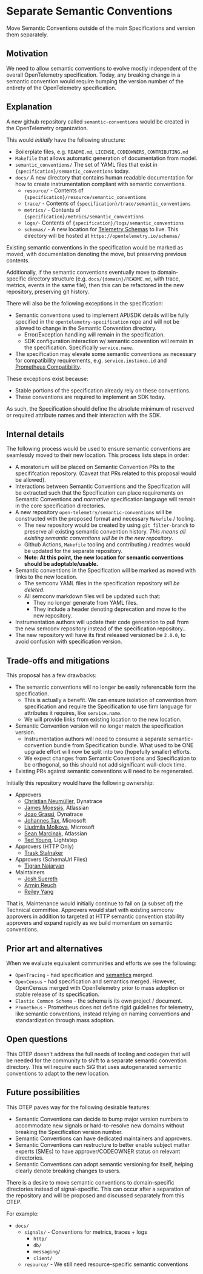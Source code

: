 # Separate Semantic Conventions

Move Semantic Conventions outside of the main Specifications and version them
separately.

## Motivation

We need to allow semantic conventions to evolve mostly independent of the
overall OpenTelemetry specification. Today, any breaking change in a semantic
convention would require bumping the version number of the entirety of the
OpenTelemetry specification.

## Explanation

A new github repository called `semantic-conventions` would be created in the
OpenTelemetry organization.

This would *initially* have the following structure:

- Boilerplate files, e.g. `README.md`, `LICENSE`, `CODEOWNERS`, `CONTRIBUTING.md`
- `Makefile` that allows automatic generation of documentation from model.
- `semantic_conventions/` The set of YAML files that exist in
  `{specification}/semantic_conventions` today.
- `docs/` A new directory that contains human readable documentation for how to
  create instrumentation compliant with semantic conventions.
  - `resource/` - Contents of `{specification}/resource/semantic_conventions`
  - `trace/` - Contents of `{specification}/trace/semantic_conventions`
  - `metrics/` - Contents of `{specification}/metrics/semantic_conventions`
  - `logs/`- Contents of `{specification}/logs/semantic_conventions`
  - `schemas/` - A new location for [Telemetry Schemas](https://github.com/open-telemetry/opentelemetry-specification/blob/main/specification/schemas/README.md)
    to live. This directory will be hosted at
    `https://opentelemetry.io/schemas/`

Existing semantic conventions in the specification would be marked as
moved, with documentation denoting the move, but preserving previous contents.

Additionally, if the semantic conventions eventually move to domain-specific
directory structure (e.g. `docs/{domain}/README.md`, with trace, metrics, events
in the same file), then this can be refactored in the new repository, preserving
git history.

There will also be the following exceptions in the specification:

- Semantic conventions used to implement API/SDK details will be fully specified in the `opentelemetry-specification` repo
  and will not be allowed to change in the Semantic Convention directory.
  - Error/Exception handling will remain in the specification.
  - SDK configuration interaction w/ semantic convention will remain in the
    specification. Specifically `service.name`.
- The specification may elevate some semantic conventions as necessary for
  compatibility requirements, e.g. `service.instance.id` and
  [Prometheus Compatibility](https://github.com/open-telemetry/opentelemetry-specification/blob/main/specification/compatibility/prometheus_and_openmetrics.md).

These exceptions exist because:

- Stable portions of the specification already rely on these conventions.
- These conventions are required to implement an SDK today.

As such, the Specification should define the absolute minimum of reserved or
required attribute names and their interaction with the SDK.

## Internal details

The following process would be used to ensure semantic conventions are
seamlessly moved to their new location. This process lists steps in order:

- A moratorium will be placed on Semantic Convention PRs to the specififcation
  repository. (Caveat that PRs related to this proposal would be allowed).
- Interactions between Semantic Conventions and the Specification will be
  extracted such that the Specification can place requirements on Semantic
  Conventions and *normative* specification language will remain in the
  core specification directories.
- A new repository `open-telemetry/semantic-conventions` will be constructed with
  the proposed format and necessary `Makefile` / tooling.
  - The new repository would be created by using `git filter-branch` to preserve
    all existing semantic convention history. *This means all existing
    semantic conventions will be in the new repository*.
  - Github Actions, `Makefile` tooling and contributing / readmes would be
    updated for the separate repository.
  - **Note: At this point, the new location for semantic conventions should
      be adoptable/usable.**
- Semantic conventions in the Specification will be marked as moved with
  links to the new location.
  - The semconv YAML files in the specification repository *will be deleted*.
  - All semconv markdown files will be updated such that:
    - They no longer generate from YAML files.
    - They include a header denoting deprecation and move to the new repository.
- Instrumentation authors will update their code generation to pull from the new
  semconv repository instead of the specification repository..
- The new repository will have its first released versioned be `2.0.0`, to avoid
    confusion with specification version.

## Trade-offs and mitigations

This proposal has a few drawbacks:

- The semantic conventions will no longer be easily referencable form the specification.
  - This is actually a benefit. We can ensure isolation of convention from
    specification and require the Specification to use firm language for
    attributes it requires, like `service.name`.
  - We will provide links from existing location to the new location.
- Semantic Convention version will no longer match the specification version.
  - Instrumentation authors will need to consume a separate semantic-convention
    bundle from Specification bundle. What used to be ONE upgrade effort will
    now be split into two (hopefully smaller) efforts.
  - We expect changes from Semantic Conventions and Specification to be
    orthogonal, so this should not add significant wall-clock time.
- Existing PRs against semantic conventions will need to be regenerated.

Initially this repository would have the following ownership:

- Approvers
  - [Christian Neumüller](https://github.com/Oberon00), Dynatrace
  - [James Moessis](https://github.com/jamesmoessis), Atlassian
  - [Joao Grassi](https://github.com/joaopgrassi), Dynatrace
  - [Johannes Tax](https://github.com/pyohannes), Microsoft
  - [Liudmila Molkova](https://github.com/lmolkova), Microsoft
  - [Sean Marcinak](https://github.com/MovieStoreGuy), Atlassian
  - [Ted Young](https://github.com/tedsuo), Lightstep
- Approvers (HTTP Only)
  - [Trask Stalnaker](github.com/trask)
- Approvers (SchemaUrl Files)
  - [Tigran Najaryan](github.com/tigrannajaryan)
- Maintainers
  - [Josh Suereth](github.com/jsuereth)
  - [Armin Reuch](github.com/arminru)
  - [Reiley Yang](github.com/reyang)

That is, Maintenance would initially continue to fall on (a subset of) the
Technical committee. Approvers would start with existing semconv approvers in
addition to targeted at HTTP semantic convention stability approvers and
expand rapidly as we build momentum on semantic conventions.

## Prior art and alternatives

When we evaluate equivalent communities and efforts we see the following:

- `OpenTracing` - had specification and [semantics](https://github.com/opentracing/specification/blob/master/semantic_conventions.md)
  merged.
- `OpenCensus` - had specification and semantics merged. However, OpenCensus
  merged with OpenTelemetry prior to mass adoption or stable release of its
  specification.
- `Elastic Common Schema` - the schema is its own project / document.
- `Prometheus` - Prometheus does not define rigid guidelines for telemetry, like
  semantic conventions, instead relying on naming conventions and
  standardization through mass adoption.

## Open questions

This OTEP doesn't address the full needs of tooling and codegen that will be
needed for the community to shift to a separate semantic convention directory.
This will require each SiG that uses autogenarated semantic conventions to
adapt to the new location.

## Future possibilities

This OTEP paves way for the following desirable features:

- Semantic Conventions can decide to bump major version numbers to accommodate
  new signals or hard-to-resolve new domains without breaking the Specification
  version number.
- Semantic Conventions can have dedicated maintainers and approvers.
- Semantic Conventions can restructure to better enable subject matter experts
  (SMEs) to have approver/CODEOWNER status on relevant directories.
- Semantic Conventions can adopt semantic versioning for itself, helping clearly
  denote breaking changes to users.

There is a desire to move semantic conventions to domain-specific directories
instead of signal-specific. This can occur after a separation of the repository
and will be proposed and discussed separately from this OTEP.

For example:

- `docs/`
  - `signals/` - Conventions for metrics, traces + logs
    - `http/`
    - `db/`
    - `messaging/`
    - `client/`
  - `resource/` - We still need resource-specific semantic conventions
